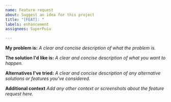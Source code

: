 ```yaml
---
name: Feature request
about: Suggest an idea for this project
title: "[FEAT]: "
labels: enhancement
assignees: SuperPuiu

---
```


**My problem is:**
*A clear and concise description of what the problem is.*

**The solution I'd like is:**
*A clear and concise description of what you want to happen.*

**Alternatives I've tried:**
*A clear and concise description of any alternative solutions or features you've considered.*

**Additional context**
*Add any other context or screenshots about the feature request here.*
